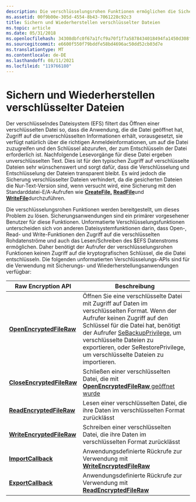 ```yaml
---
description: Die verschlüsselungsrohen Funktionen ermöglichen die Sicherung verschlüsselter Dateien.
ms.assetid: 00f9b00e-305d-4554-8b43-7061228c92c3
title: Sichern und Wiederherstellen verschlüsselter Dateien
ms.topic: article
ms.date: 05/31/2018
ms.openlocfilehash: 34308dbfc0f67a1fcf9a70f1f7a5878434018494fa1450d308fa493af78226ca
ms.sourcegitcommit: e6600f550f79bddfe58bd4696ac50dd52cb03d7e
ms.translationtype: MT
ms.contentlocale: de-DE
ms.lasthandoff: 08/11/2021
ms.locfileid: "119766180"
---
```

# <a name="backup-and-restore-of-encrypted-files"></a>Sichern und Wiederherstellen verschlüsselter Dateien

Der verschlüsselndes Dateisystem (EFS) filtert das Öffnen einer verschlüsselten Datei so, dass die Anwendung, die die Datei geöffnet hat, Zugriff auf die unverschlüsselten Informationen erhält, vorausgesetzt, sie verfügt natürlich über die richtigen Anmeldeinformationen, um auf die Datei zuzugreifen und den Schlüssel abzurufen, der zum Entschlüsseln der Datei erforderlich ist. Nachfolgende Lesevorgänge für diese Datei ergeben unverschlüsselten Text. Dies ist für den typischen Zugriff auf verschlüsselte Dateien sehr wünschenswert und sorgt dafür, dass die Verschlüsselung und Entschlüsselung der Dateien transparent bleibt. Es wird jedoch die Sicherung verschlüsselter Dateien verhindert, da die gesicherten Dateien die Nur-Text-Version sind, wenn versucht wird, eine Sicherung mit den Standarddatei-E/A-Aufrufen wie [**CreateFile,**](/windows/desktop/api/FileAPI/nf-fileapi-createfilea) [**ReadFile**](/windows/desktop/api/FileAPI/nf-fileapi-readfile)und [**WriteFile**](/windows/desktop/api/FileAPI/nf-fileapi-writefile)durchzuführen.

Die verschlüsselungsrohen Funktionen werden bereitgestellt, um dieses Problem zu lösen. Sicherungsanwendungen sind ein primärer vorgesehener Benutzer für diese Funktionen. Unformatierte Verschlüsselungsfunktionen unterscheiden sich von anderen Dateisystemfunktionen darin, dass Open-, Read- und Write-Funktionen den Zugriff auf die verschlüsselten Rohdatenströme und auch das Lesen/Schreiben des $EFS Datenstroms ermöglichen. Daher benötigt der Aufrufer der verschlüsselungsrohen Funktionen keinen Zugriff auf die kryptografischen Schlüssel, die die Datei entschlüsseln. Die folgenden unformatierten Verschlüsselungs-APIs sind für die Verwendung mit Sicherungs- und Wiederherstellungsanwendungen verfügbar: 

| Raw Encryption API                                     | Beschreibung                                                                                                                                                                                                                                                                   |
|--------------------------------------------------------|-------------------------------------------------------------------------------------------------------------------------------------------------------------------------------------------------------------------------------------------------------------------------------|
| [**OpenEncryptedFileRaw**](/windows/desktop/api/WinBase/nf-winbase-openencryptedfilerawa)   | Öffnen Sie eine verschlüsselte Datei mit Zugriff auf Daten im verschlüsselten Format. Wenn der Aufrufer keinen Zugriff auf den Schlüssel für die Datei hat, benötigt der Aufrufer [SeBackupPrivilege,](/windows/desktop/SecAuthZ/authorization-constants) um verschlüsselte Dateien zu exportieren, oder SeRestorePrivilege, um verschlüsselte Dateien zu importieren. |
| [**CloseEncryptedFileRaw**](/windows/desktop/api/WinBase/nf-winbase-closeencryptedfileraw) | Schließen einer verschlüsselten Datei, die mit [ **OpenEncryptedFileRaw** geöffnet wurde](/windows/desktop/api/WinBase/nf-winbase-openencryptedfilerawa)                                                                                                                                                                                      |
| [**ReadEncryptedFileRaw**](/windows/desktop/api/WinBase/nf-winbase-readencryptedfileraw)   | Lesen einer verschlüsselten Datei, die ihre Daten im verschlüsselten Format zurücklässt                                                                                                                                                                                                                   |
| [**WriteEncryptedFileRaw**](/windows/desktop/api/WinBase/nf-winbase-writeencryptedfileraw) | Schreiben einer verschlüsselten Datei, die ihre Daten im verschlüsselten Format zurücklässt                                                                                                                                                                                                                  |
| [**ImportCallback**](/windows/desktop/api/WinBase/nc-winbase-pfe_import_func)               | Anwendungsdefinierte Rückrufe zur Verwendung mit [ **WriteEncryptedFileRaw**](/windows/desktop/api/WinBase/nf-winbase-writeencryptedfileraw)                                                                                                                                                                              |
| [**ExportCallback**](/windows/desktop/api/WinBase/nc-winbase-pfe_export_func)               | Anwendungsdefinierte Rückrufe zur Verwendung mit [ **ReadEncryptedFileRaw**](/windows/desktop/api/WinBase/nf-winbase-readencryptedfileraw)                                                                                                                                                                                |



 

 

 
